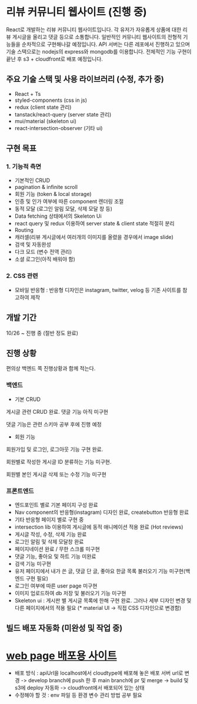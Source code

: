 # 리뷰 커뮤니티 웹사이트 (진행 중)

React로 개발하는 리뷰 커뮤니티 웹사이트입니다. 각 유저가 자유롭게 상품에 대한 리뷰 게시글을 올리고 댓글 등으로 소통합니다. 일반적인 커뮤니티 웹사이트의 전형적 기능들을 순차적으로 구현해나갈 예정입니다. API 서버는 다른 레포에서 진행하고 있으며 기술 스택으로는 nodejs의 express와 mongodb를 이용합니다.
전체적인 기능 구현이 끝난 후 s3 + cloudfront로 배포 예정입니다.

## 주요 기술 스택 및 사용 라이브러리 (수정, 추가 중)

- React + Ts
- styled-components (css in js)
- redux (client state 관리)
- tanstack/react-query (server state 관리)
- mui/material (skeleton ui)
- react-intersection-observer (기타 ui)

## 구현 목표

### 1. 기능적 측면

- 기본적인 CRUD
- pagination & infinite scroll
- 회원 기능 (token & local storage)
- 인증 및 인가 여부에 따른 component 렌더링 조절
- 동적 모달 (로그인 알림 모달, 삭제 모달 창 등)
- Data fetching 상태에서의 Skeleton Ui
- react query 및 redux 이용하여 server state & client state 적절히 분리
- Routing
- 캐러셀(리뷰 게시글에서 여러개의 이미지를 올렸을 경우에서 image slide)
- 검색 및 자동완성
- 다크 모드 (변수 전역 관리)
- 소셜 로그인(아직 배워야 함)

### 2. CSS 관련

- 모바일 반응형 : 반응형 디자인은 instagram, twitter, velog 등 기존 사이트를 참고하여 제작

## 개발 기간

10/26 ~ 진행 중 (절반 정도 완료)

## 진행 상황

편의상 백엔드 쪽 진행상황과 함께 적는다.

### 백엔드

- 기본 CRUD

게시글 관련 CRUD 완료. 댓글 기능 아직 미구현

댓글 기능은 관련 스키마 공부 후에 진행 예정

- 회원 기능

회원가입 및 로그인, 로그아웃 기능 구현 완료.

회원별로 작성한 게시글 ID 분류하는 기능 미구현.

회원별 본인 게시글 삭제 또는 수정 기능 미구현

### 프론트엔드

- 엔드포인트 별로 기본 페이지 구성 완료
- Nav component의 반응형(instagram) 디자인 완료, createbutton 반응형 완료
- 기타 반응형 페이지 별로 구현 중
- intersection lib 이용하여 게시글에 동적 애니메이션 적용 완료 (Hot reviews)
- 게시글 작성, 수정, 삭제 기능 완료
- 로그인 알림 및 삭제 모달창 완료
- 페이지네이션 완료 / 무한 스크롤 미구현
- 댓글 기능, 좋아요 및 하트 기능 미완료
- 검색 기능 미구현
- 유저 페이지에서 내가 쓴 글, 댓글 단 글, 좋아요 한글 목록 불러오기 기능 미구현(백엔드 구현 필요)
- 로그인 여부에 따른 user page 미구현
- 이미지 업로드하여 db 저장 및 불러오기 기능 미구현
- Skeleton ui : 게시판 별 게시글 목록에 한해 구현 완료. 그러나 세부 디자인 변경 및 다른 페이지에서의 적용 필요 (\* material UI -> 직접 CSS 디자인으로 변경함)

## 빌드 배포 자동화 (미완성 및 작업 중)

# [web page 배포용 사이트](http://d11ayay5tmnj9l.cloudfront.net)

- 배포 방식 : apiUrl을 localhost에서 cloudtype에 배포해 놓은 배포 서버 url로 변경 -> develop branch에 push 한 후 main branch에 pr 및 merge -> build 및 s3에 deploy 자동화 -> cloudfront에서 배포되어 있는 상태
- 수정해야 할 것 : env 파일 등 환경 변수 관리 방법 공부 필요
